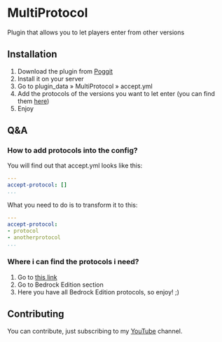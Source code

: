 # MultiProtocol
Plugin that allows you to let players enter from other versions

## Installation
1. Download the plugin from [Poggit](https://poggit.pmmp.io/ci/ItzLightyHD/MultiProtocol/~)
2. Install it on your server
3. Go to plugin_data » MultiProtocol » accept.yml
4. Add the protocols of the versions you want to let enter (you can find them [here](https://minecraft.gamepedia.com/Protocol_version))
5. Enjoy

## Q&A
### How to add protocols into the config?
You will find out that accept.yml looks like this:
```yml
---
accept-protocol: []
...
```
What you need to do is to transform it to this:
```yml
---
accept-protocol:
- protocol
- anotherprotocol
...
```
### Where i can find the protocols i need?
1. Go to [this link](https://minecraft.gamepedia.com/Protocol_version)
2. Go to Bedrock Edition section
3. Here you have all Bedrock Edition protocols, so enjoy! ;)

## Contributing
You can contribute, just subscribing to my [YouTube](https://youtube.com/itzlightyhd?sub_confirmation=1) channel.
